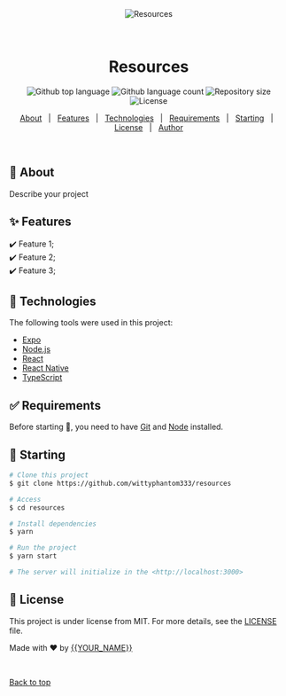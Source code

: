<div align="center" id="top"> 
  <img src="https://phlokk.com/assets/logo_phlokk-dff899df.svg" alt="Resources" />

  &#xa0;

  <!-- <a href="https://resources.netlify.app">Demo</a> -->
</div>

<h1 align="center">Resources</h1>

<p align="center">
  <img alt="Github top language" src="https://img.shields.io/github/languages/top/wittyphantom333/resources?color=56BEB8">

  <img alt="Github language count" src="https://img.shields.io/github/languages/count/wittyphantom333/resources?color=56BEB8">

  <img alt="Repository size" src="https://img.shields.io/github/repo-size/wittyphantom333/resources?color=56BEB8">

  <img alt="License" src="https://img.shields.io/github/license/wittyphantom333/resources?color=56BEB8">

  <!-- <img alt="Github issues" src="https://img.shields.io/github/issues/wittyphantom333/resources?color=56BEB8" /> -->

  <!-- <img alt="Github forks" src="https://img.shields.io/github/forks/wittyphantom333/resources?color=56BEB8" /> -->

  <!-- <img alt="Github stars" src="https://img.shields.io/github/stars/wittyphantom333/resources?color=56BEB8" /> -->
</p>

<!-- Status -->

<!-- <h4 align="center"> 
	🚧  Resources 🚀 Under construction...  🚧
</h4> 

<hr> -->

<p align="center">
  <a href="#dart-about">About</a> &#xa0; | &#xa0; 
  <a href="#sparkles-features">Features</a> &#xa0; | &#xa0;
  <a href="#rocket-technologies">Technologies</a> &#xa0; | &#xa0;
  <a href="#white_check_mark-requirements">Requirements</a> &#xa0; | &#xa0;
  <a href="#checkered_flag-starting">Starting</a> &#xa0; | &#xa0;
  <a href="#memo-license">License</a> &#xa0; | &#xa0;
  <a href="https://github.com/wittyphantom333" target="_blank">Author</a>
</p>

<br>

## :dart: About ##

Describe your project

## :sparkles: Features ##

:heavy_check_mark: Feature 1;\
:heavy_check_mark: Feature 2;\
:heavy_check_mark: Feature 3;

## :rocket: Technologies ##

The following tools were used in this project:

- [Expo](https://expo.io/)
- [Node.js](https://nodejs.org/en/)
- [React](https://pt-br.reactjs.org/)
- [React Native](https://reactnative.dev/)
- [TypeScript](https://www.typescriptlang.org/)

## :white_check_mark: Requirements ##

Before starting :checkered_flag:, you need to have [Git](https://git-scm.com) and [Node](https://nodejs.org/en/) installed.

## :checkered_flag: Starting ##

```bash
# Clone this project
$ git clone https://github.com/wittyphantom333/resources

# Access
$ cd resources

# Install dependencies
$ yarn

# Run the project
$ yarn start

# The server will initialize in the <http://localhost:3000>
```

## :memo: License ##

This project is under license from MIT. For more details, see the [LICENSE](LICENSE.md) file.


Made with :heart: by <a href="https://github.com/wittyphantom333" target="_blank">{{YOUR_NAME}}</a>

&#xa0;

<a href="#top">Back to top</a>
